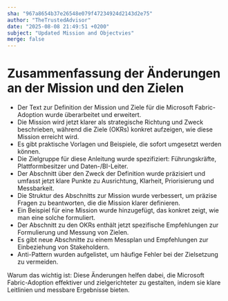 ```yaml
---
sha: "967a8654b37e26548e079f47234924d2143d2e75"
author: "TheTrustedAdvisor"
date: "2025-08-08 21:49:51 +0200"
subject: "Updated Mission and Objectvies"
merge: false
---
```


# Zusammenfassung der Änderungen an der Mission und den Zielen

- Der Text zur Definition der Mission und Ziele für die Microsoft Fabric-Adoption wurde überarbeitet und erweitert.
- Die Mission wird jetzt klarer als strategische Richtung und Zweck beschrieben, während die Ziele (OKRs) konkret aufzeigen, wie diese Mission erreicht wird.
- Es gibt praktische Vorlagen und Beispiele, die sofort umgesetzt werden können.
- Die Zielgruppe für diese Anleitung wurde spezifiziert: Führungskräfte, Plattformbesitzer und Daten-/BI-Leiter.
- Der Abschnitt über den Zweck der Definition wurde präzisiert und umfasst jetzt klare Punkte zu Ausrichtung, Klarheit, Priorisierung und Messbarkeit.
- Die Struktur des Abschnitts zur Mission wurde verbessert, um präzise Fragen zu beantworten, die die Mission klarer definieren.
- Ein Beispiel für eine Mission wurde hinzugefügt, das konkret zeigt, wie man eine solche formuliert.
- Der Abschnitt zu den OKRs enthält jetzt spezifische Empfehlungen zur Formulierung und Messung von Zielen.
- Es gibt neue Abschnitte zu einem Messplan und Empfehlungen zur Einbeziehung von Stakeholdern.
- Anti-Pattern wurden aufgelistet, um häufige Fehler bei der Zielsetzung zu vermeiden.

Warum das wichtig ist: Diese Änderungen helfen dabei, die Microsoft Fabric-Adoption effektiver und zielgerichteter zu gestalten, indem sie klare Leitlinien und messbare Ergebnisse bieten.

